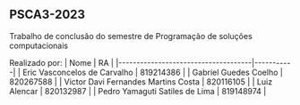 ## PSCA3-2023

Trabalho de conclusão do semestre de Programação de soluções computacionais

Realizado por:
| Nome                                | RA        |
|-------------------------------------|-----------|
| Eric Vasconcelos de Carvalho        | 819214386 |
| Gabriel Guedes Coelho               | 820267588 |
| Victor Davi Fernandes Martins Costa | 820116105 |
| Luiz Alencar                        | 820132987 |
| Pedro Yamaguti Satiles de Lima      | 819148974 |

